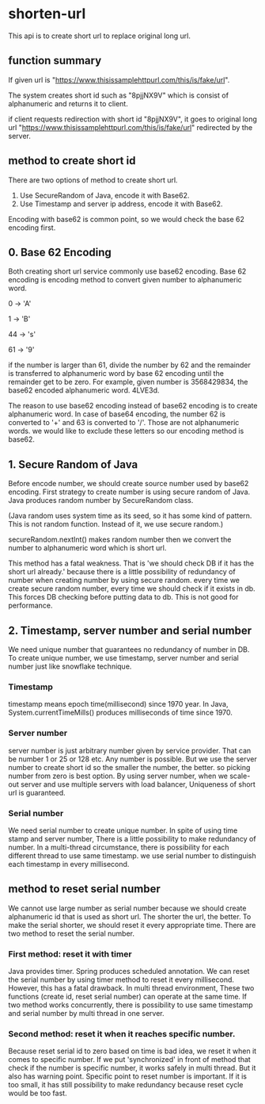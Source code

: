 # shorten-url

This api is to create short url to replace original long url.

## function summary
If given url is "https://www.thisissamplehttpurl.com/this/is/fake/url".

The system creates short id such as "8pjjNX9V" which is consist of alphanumeric and returns it to client.

if client requests redirection with short id "8pjjNX9V", it goes to original long url "https://www.thisissamplehttpurl.com/this/is/fake/url" redirected by the server.

## method to create short id

There are two options of method to create short url.

1. Use SecureRandom of Java, encode it with Base62.
2. Use Timestamp and server ip address, encode it with Base62.

Encoding with base62 is common point, so we would check the base 62 encoding first.

## 0. Base 62 Encoding

Both creating short url service commonly use base62 encoding. 
Base 62 encoding is encoding method to convert given number to alphanumeric word.


0 -> 'A'

1 -> 'B'

44 -> 's'

61 -> '9'

if the number is larger than 61, divide the number by 62 and the remainder is transferred to alphanumeric word by base 62 encoding until the remainder get to be zero.
For example, given number is 3568429834, the base62 encoded alphanumeric word.
4LVE3d.

The reason to use base62 encoding instead of base62 encoding is to create alphanumeric word.
In case of base64 encoding, the number 62 is converted to '+' and 63 is converted to '/'. 
Those are not alphanumeric words. we would like to exclude these letters so our encoding method is base62.


## 1. Secure Random of Java

Before encode number, we should create source number used by base62 encoding.
First strategy to create number is using secure random of Java. 
Java produces random number by SecureRandom class.

(Java random uses system time as its seed, so it has some kind of pattern. This is not random function. Instead of it, we use secure random.)

secureRandom.nextInt() makes random number then we convert the number to alphanumeric word which is short url.

This method has a fatal weakness. 
That is 'we should check DB if it has the short url already.'
because there is a little possibility of redundancy of number when creating number by using secure random.
every time we create secure random number, every time we should check if it exists in db.
This forces DB checking before putting data to db. This is not good for performance.

## 2. Timestamp, server number and serial number

We need unique number that guarantees no redundancy of number in DB.
To create unique number, we use timestamp, server number and serial number just like snowflake technique.

### Timestamp
timestamp means epoch time(millisecond) since 1970 year.
In Java, System.currentTimeMills() produces milliseconds of time since 1970. 

### Server number
server number is just arbitrary number given by service provider.
That can be number 1 or 25 or 128 etc. Any number is possible. 
But we use the server number to create short id so the smaller the number, the better.
so picking number from zero is best option. 
By using server number, 
when we scale-out server and use multiple servers with load balancer,
Uniqueness of short url is guaranteed.

### Serial number
We need serial number to create unique number.
In spite of using time stamp and server number, 
There is a little possibility to make redundancy of number.
In a multi-thread circumstance, there is possibility for each different thread to use same timestamp.
we use serial number to distinguish each timestamp in every millisecond.

## method to reset serial number

We cannot use large number as serial number because we should create alphanumeric id that is used as short url.
The shorter the url, the better. To make the serial shorter, we should reset it every appropriate time.
There are two method to reset the serial number.

### First method: reset it with timer

Java provides timer. Spring produces scheduled annotation.
We can reset the serial number by using timer method to reset it every millisecond.
However, this has a fatal drawback. In multi thread environment, These two functions (create id, reset serial number) can operate at the same time.
If two method works concurrently, there is possibility to use same timestamp and serial number by multi thread in one server.

### Second method: reset it when it reaches specific number.
Because reset serial id to zero based on time is bad idea, we reset it when it comes to specific number.
If we put 'synchronized' in front of method that check if the number is specific number, it works safely in multi thread.
But it also has warning point. Specific point to reset number is important.
If it is too small, it has still possibility to make redundancy because reset cycle would be too fast.